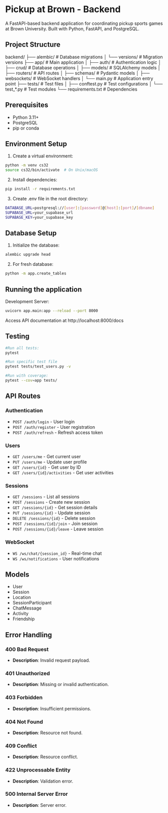 # Pickup at Brown - Backend

A FastAPI-based backend application for coordinating pickup sports games at Brown University. Built with Python, FastAPI, and PostgreSQL.

## Project Structure
backend/ ├── alembic/ # Database migrations │ └── versions/ # Migration versions ├── app/ # Main application │ ├── auth/ # Authentication logic │ ├── crud/ # Database operations │ ├── models/ # SQLAlchemy models │ ├── routers/ # API routes │ ├── schemas/ # Pydantic models │ ├── websockets/ # WebSocket handlers │ └── main.py # Application entry point ├── tests/ # Test files │ ├── conftest.py # Test configurations │ └── test_*.py # Test modules └── requirements.txt # Dependencies


## Prerequisites

- Python 3.11+
- PostgreSQL
- pip or conda

## Environment Setup

1. Create a virtual environment:
```bash
python -m venv cs32
source cs32/bin/activate  # On Unix/macOS
```
2. Install dependencies:
```bash
pip install -r requirements.txt
```
3. Create .env file in the root directory:
```bash
DATABASE_URL=postgresql://[user]:[password]@[host]:[port]/[dbname]
SUPABASE_URL=your_supabase_url
SUPABASE_KEY=your_supabase_key
```

## Database Setup
1. Initialize the database:
```bash
alembic upgrade head
```
2. For fresh database:
```bash
python -m app.create_tables
```

## Running the application
Development Server:
```bash
uvicorn app.main:app --reload --port 8000
```
Access API documentation at http://localhost:8000/docs

## Testing

```bash
#Run all tests:
pytest

#Run specific test file
pytest tests/test_users.py -v

#Run with coverage:
pytest --cov=app tests/
```

## API Routes

### Authentication
* `POST /auth/login` - User login
* `POST /auth/register` - User registration
* `POST /auth/refresh` - Refresh access token

### Users
* `GET /users/me` - Get current user
* `PUT /users/me` - Update user profile
* `GET /users/{id}` - Get user by ID
* `GET /users/{id}/activities` - Get user activities

### Sessions
* `GET /sessions` - List all sessions
* `POST /sessions` - Create new session
* `GET /sessions/{id}` - Get session details
* `PUT /sessions/{id}` - Update session
* `DELETE /sessions/{id}` - Delete session
* `POST /sessions/{id}/join` - Join session
* `POST /sessions/{id}/leave` - Leave session

### WebSocket
* `WS /ws/chat/{session_id}` - Real-time chat
* `WS /ws/notifications` - User notifications

## Models
* User
* Session
* Location
* SessionParticipant
* ChatMessage
* Activity
* Friendship

## Error Handling

### 400 Bad Request
- **Description**: Invalid request payload.

### 401 Unauthorized
- **Description**: Missing or invalid authentication.

### 403 Forbidden
- **Description**: Insufficient permissions.

### 404 Not Found
- **Description**: Resource not found.

### 409 Conflict
- **Description**: Resource conflict.

### 422 Unprocessable Entity
- **Description**: Validation error.

### 500 Internal Server Error
- **Description**: Server error.
